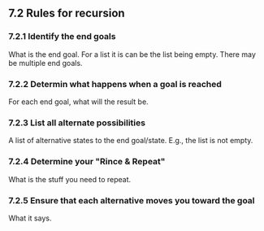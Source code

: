 ## 7.2 Rules for recursion

### 7.2.1 Identify the end goals
What is the end goal. For a list it is can be the list being empty. There may be multiple end goals.

### 7.2.2 Determin what happens when a goal is reached

For each end goal, what will the result be.

### 7.2.3 List all alternate possibilities

A list of alternative states to the end goal/state. E.g., the list is not empty.

### 7.2.4 Determine your "Rince & Repeat"

What is the stuff you need to repeat.

### 7.2.5 Ensure that each alternative moves you toward the goal

What it says.



